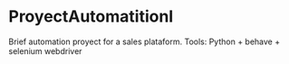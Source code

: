 # ProyectAutomatitionI

Brief automation proyect for a sales plataform.
Tools: Python + behave + selenium webdriver
